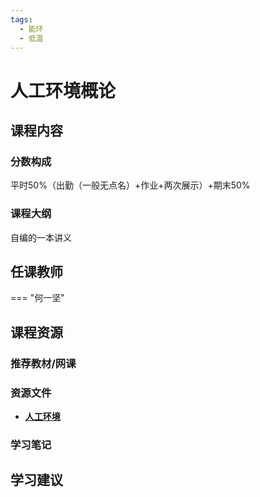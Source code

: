 ```yaml
---
tags:
  - 能环
  - 低温
---
```


# 人工环境概论

## 课程内容

### 分数构成

平时50%（出勤（一般无点名）+作业+两次展示）+期末50%

### 课程大纲

自编的一本讲义

## 任课教师

=== "何一坚"

## 课程资源

### 推荐教材/网课

### 资源文件

- [**人工环境**](https://pan.baidu.com/s/1SBn5bl-ycBjTzxYxLhLORA?pwd=gp56)

### 学习笔记

## 学习建议







